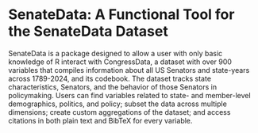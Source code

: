 # SenateData: A Functional Tool for the SenateData Dataset

SenateData is a package designed to allow a user with only basic knowledge of R interact with CongressData, a dataset with over 900 variables that compiles information about all US Senators and state-years across 1789-2024, and its codebook. The dataset tracks state characteristics, Senators, and the behavior of those Senators in policymaking. Users can find variables related to state- and member-level demographics, politics, and policy; subset the data across multiple dimensions; create custom aggregations of the dataset; and access citations in both plain text and BibTeX for every variable.

